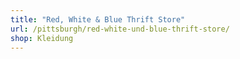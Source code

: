 ```yaml
---
title: "Red, White & Blue Thrift Store"
url: /pittsburgh/red-white-und-blue-thrift-store/
shop: Kleidung
---
```

